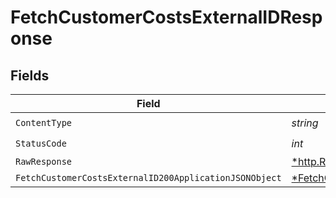 # FetchCustomerCostsExternalIDResponse


## Fields

| Field                                                                                                                        | Type                                                                                                                         | Required                                                                                                                     | Description                                                                                                                  |
| ---------------------------------------------------------------------------------------------------------------------------- | ---------------------------------------------------------------------------------------------------------------------------- | ---------------------------------------------------------------------------------------------------------------------------- | ---------------------------------------------------------------------------------------------------------------------------- |
| `ContentType`                                                                                                                | *string*                                                                                                                     | :heavy_check_mark:                                                                                                           | N/A                                                                                                                          |
| `StatusCode`                                                                                                                 | *int*                                                                                                                        | :heavy_check_mark:                                                                                                           | N/A                                                                                                                          |
| `RawResponse`                                                                                                                | [*http.Response](https://pkg.go.dev/net/http#Response)                                                                       | :heavy_minus_sign:                                                                                                           | N/A                                                                                                                          |
| `FetchCustomerCostsExternalID200ApplicationJSONObject`                                                                       | [*FetchCustomerCostsExternalID200ApplicationJSON](../../models/operations/fetchcustomercostsexternalid200applicationjson.md) | :heavy_minus_sign:                                                                                                           | OK                                                                                                                           |